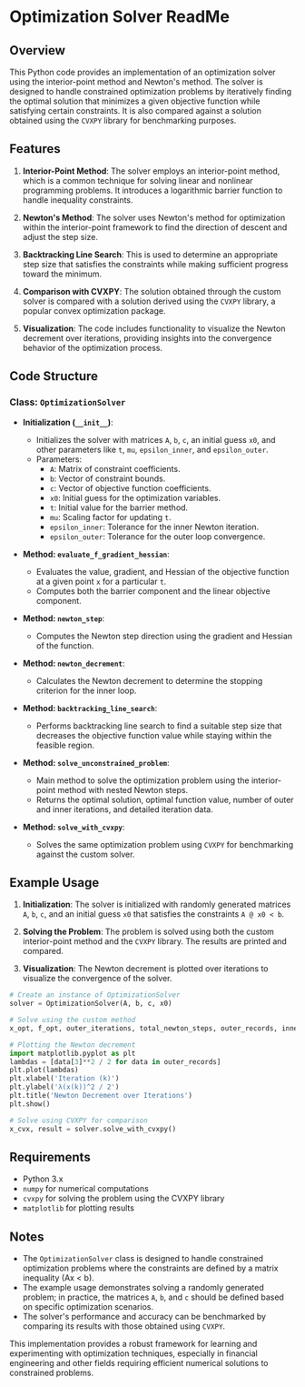 # Optimization Solver ReadMe

## Overview

This Python code provides an implementation of an optimization solver using the interior-point method and Newton's method. The solver is designed to handle constrained optimization problems by iteratively finding the optimal solution that minimizes a given objective function while satisfying certain constraints. It is also compared against a solution obtained using the `CVXPY` library for benchmarking purposes.

## Features

1. **Interior-Point Method**: The solver employs an interior-point method, which is a common technique for solving linear and nonlinear programming problems. It introduces a logarithmic barrier function to handle inequality constraints.

2. **Newton's Method**: The solver uses Newton's method for optimization within the interior-point framework to find the direction of descent and adjust the step size.

3. **Backtracking Line Search**: This is used to determine an appropriate step size that satisfies the constraints while making sufficient progress toward the minimum.

4. **Comparison with CVXPY**: The solution obtained through the custom solver is compared with a solution derived using the `CVXPY` library, a popular convex optimization package.

5. **Visualization**: The code includes functionality to visualize the Newton decrement over iterations, providing insights into the convergence behavior of the optimization process.

## Code Structure

### Class: `OptimizationSolver`

- **Initialization (`__init__`)**: 
  - Initializes the solver with matrices `A`, `b`, `c`, an initial guess `x0`, and other parameters like `t`, `mu`, `epsilon_inner`, and `epsilon_outer`.
  - Parameters:
    - `A`: Matrix of constraint coefficients.
    - `b`: Vector of constraint bounds.
    - `c`: Vector of objective function coefficients.
    - `x0`: Initial guess for the optimization variables.
    - `t`: Initial value for the barrier method.
    - `mu`: Scaling factor for updating `t`.
    - `epsilon_inner`: Tolerance for the inner Newton iteration.
    - `epsilon_outer`: Tolerance for the outer loop convergence.

- **Method: `evaluate_f_gradient_hessian`**: 
  - Evaluates the value, gradient, and Hessian of the objective function at a given point `x` for a particular `t`.
  - Computes both the barrier component and the linear objective component.

- **Method: `newton_step`**: 
  - Computes the Newton step direction using the gradient and Hessian of the function.

- **Method: `newton_decrement`**: 
  - Calculates the Newton decrement to determine the stopping criterion for the inner loop.

- **Method: `backtracking_line_search`**: 
  - Performs backtracking line search to find a suitable step size that decreases the objective function value while staying within the feasible region.

- **Method: `solve_unconstrained_problem`**: 
  - Main method to solve the optimization problem using the interior-point method with nested Newton steps.
  - Returns the optimal solution, optimal function value, number of outer and inner iterations, and detailed iteration data.

- **Method: `solve_with_cvxpy`**: 
  - Solves the same optimization problem using `CVXPY` for benchmarking against the custom solver.

## Example Usage

1. **Initialization**: The solver is initialized with randomly generated matrices `A`, `b`, `c`, and an initial guess `x0` that satisfies the constraints `A @ x0 < b`.

2. **Solving the Problem**: The problem is solved using both the custom interior-point method and the `CVXPY` library. The results are printed and compared.

3. **Visualization**: The Newton decrement is plotted over iterations to visualize the convergence of the solver.

```python
# Create an instance of OptimizationSolver
solver = OptimizationSolver(A, b, c, x0)

# Solve using the custom method
x_opt, f_opt, outer_iterations, total_newton_steps, outer_records, inner_iteration_data, final_t = solver.solve_unconstrained_problem()

# Plotting the Newton decrement
import matplotlib.pyplot as plt
lambdas = [data[3]**2 / 2 for data in outer_records]
plt.plot(lambdas)
plt.xlabel('Iteration (k)')
plt.ylabel('λ(x(k))^2 / 2')
plt.title('Newton Decrement over Iterations')
plt.show()

# Solve using CVXPY for comparison
x_cvx, result = solver.solve_with_cvxpy()
```

## Requirements

- Python 3.x
- `numpy` for numerical computations
- `cvxpy` for solving the problem using the CVXPY library
- `matplotlib` for plotting results

## Notes

- The `OptimizationSolver` class is designed to handle constrained optimization problems where the constraints are defined by a matrix inequality \(Ax < b\).
- The example usage demonstrates solving a randomly generated problem; in practice, the matrices `A`, `b`, and `c` should be defined based on specific optimization scenarios.
- The solver's performance and accuracy can be benchmarked by comparing its results with those obtained using `CVXPY`.

This implementation provides a robust framework for learning and experimenting with optimization techniques, especially in financial engineering and other fields requiring efficient numerical solutions to constrained problems.
